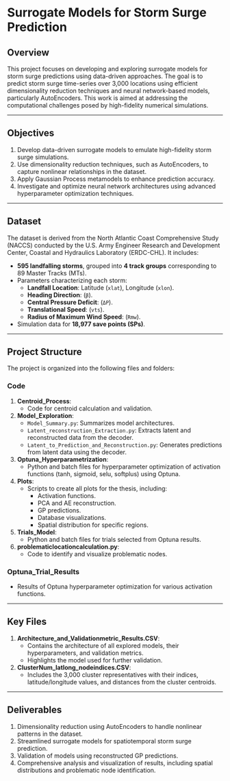 # Surrogate Models for Storm Surge Prediction

## **Overview**
This project focuses on developing and exploring surrogate models for storm surge predictions using data-driven approaches. The goal is to predict storm surge time-series over 3,000 locations using efficient dimensionality reduction techniques and neural network-based models, particularly AutoEncoders. This work is aimed at addressing the computational challenges posed by high-fidelity numerical simulations.

---

## **Objectives**
1. Develop data-driven surrogate models to emulate high-fidelity storm surge simulations.
2. Use dimensionality reduction techniques, such as AutoEncoders, to capture nonlinear relationships in the dataset.
3. Apply Gaussian Process metamodels to enhance prediction accuracy.
4. Investigate and optimize neural network architectures using advanced hyperparameter optimization techniques.

---

## **Dataset**
The dataset is derived from the North Atlantic Coast Comprehensive Study (NACCS) conducted by the U.S. Army Engineer Research and Development Center, Coastal and Hydraulics Laboratory (ERDC-CHL). It includes:
- **595 landfalling storms**, grouped into **4 track groups** corresponding to 89 Master Tracks (MTs).
- Parameters characterizing each storm:
  - **Landfall Location**: Latitude (`xlat`), Longitude (`xlon`).
  - **Heading Direction**: (`β`).
  - **Central Pressure Deficit**: (`ΔP`).
  - **Translational Speed**: (`vts`).
  - **Radius of Maximum Wind Speed**: (`Rmw`).
- Simulation data for **18,977 save points (SPs)**.

---

## **Project Structure**
The project is organized into the following files and folders:

### **Code**
1. **Centroid_Process**: 
   - Code for centroid calculation and validation.
2. **Model_Exploration**: 
   - `Model_Summary.py`: Summarizes model architectures.
   - `Latent_reconstruction_Extraction.py`: Extracts latent and reconstructed data from the decoder.
   - `Latent_to_Prediction_and_Reconstruction.py`: Generates predictions from latent data using the decoder.
3. **Optuna_Hyperparametrization**: 
   - Python and batch files for hyperparameter optimization of activation functions (tanh, sigmoid, selu, softplus) using Optuna.
4. **Plots**: 
   - Scripts to create all plots for the thesis, including:
     - Activation functions.
     - PCA and AE reconstruction.
     - GP predictions.
     - Database visualizations.
     - Spatial distribution for specific regions.
5. **Trials_Model**: 
   - Python and batch files for trials selected from Optuna results.
6. **problematiclocationcalculation.py**: 
   - Code to identify and visualize problematic nodes.



### **Optuna_Trial_Results**
- Results of Optuna hyperparameter optimization for various activation functions.



---

## **Key Files**
1. **Architecture_and_Validationmetric_Results.CSV**: 
   - Contains the architecture of all explored models, their hyperparameters, and validation metrics.
   - Highlights the model used for further validation.
2. **ClusterNum_latlong_nodeindices.CSV**: 
   - Includes the 3,000 cluster representatives with their indices, latitude/longitude values, and distances from the cluster centroids.

---

## **Deliverables**
1. Dimensionality reduction using AutoEncoders to handle nonlinear patterns in the dataset.
2. Streamlined surrogate models for spatiotemporal storm surge prediction.
3. Validation of models using reconstructed GP predictions.
4. Comprehensive analysis and visualization of results, including spatial distributions and problematic node identification.

